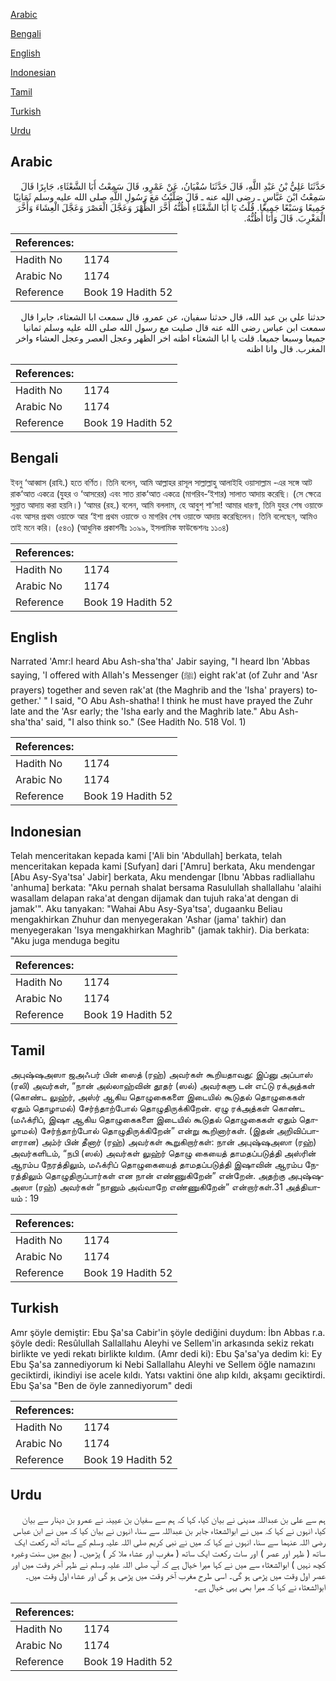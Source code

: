 [Arabic](#arabic)

[Bengali](#bengali)

[English](#english)

[Indonesian](#indonesian)

[Tamil](#tamil)

[Turkish](#turkish)

[Urdu](#urdu)

## Arabic


<div dir="rtl" lang="ar" style={{fontSize:'larger',backgroundColor:'#f8f9fa',padding:20}}>
حَدَّثَنَا عَلِيُّ بْنُ عَبْدِ اللَّهِ، قَالَ حَدَّثَنَا سُفْيَانُ، عَنْ عَمْرٍو، قَالَ سَمِعْتُ أَبَا الشَّعْثَاءِ، جَابِرًا قَالَ سَمِعْتُ ابْنَ عَبَّاسٍ ـ رضى الله عنه ـ قَالَ صَلَّيْتُ مَعَ رَسُولِ اللَّهِ صلى الله عليه وسلم ثَمَانِيًا جَمِيعًا وَسَبْعًا جَمِيعًا‏.‏ قُلْتُ يَا أَبَا الشَّعْثَاءِ أَظُنُّهُ أَخَّرَ الظُّهْرَ وَعَجَّلَ الْعَصْرَ وَعَجَّلَ الْعِشَاءَ وَأَخَّرَ الْمَغْرِبَ‏.‏ قَالَ وَأَنَا أَظُنُّهُ‏.‏
</div>
<div style={{backgroundColor:'#f8f9fa',padding:20, marginBottom: 10}}><table> <thead> <tr> <th>References:</th> <th></th> </tr> </thead> <tbody><tr><td>Hadith No</td><td>1174</td></tr><tr><td>Arabic No</td><td>1174</td></tr><tr><td>Reference</td><td>Book 19 Hadith 52</td></tr></tbody></table></div>


<div dir="rtl" lang="ar" style={{fontSize:'larger',backgroundColor:'#f8f9fa',padding:20}}>
حدثنا علي بن عبد الله، قال حدثنا سفيان، عن عمرو، قال سمعت ابا الشعثاء، جابرا قال سمعت ابن عباس رضى الله عنه قال صليت مع رسول الله صلى الله عليه وسلم ثمانيا جميعا وسبعا جميعا. قلت يا ابا الشعثاء اظنه اخر الظهر وعجل العصر وعجل العشاء واخر المغرب. قال وانا اظنه
</div>
<div style={{backgroundColor:'#f8f9fa',padding:20, marginBottom: 10}}><table> <thead> <tr> <th>References:</th> <th></th> </tr> </thead> <tbody><tr><td>Hadith No</td><td>1174</td></tr><tr><td>Arabic No</td><td>1174</td></tr><tr><td>Reference</td><td>Book 19 Hadith 52</td></tr></tbody></table></div>

## Bengali


<div dir="ltr" lang="bn" style={{fontSize:'larger',backgroundColor:'#f8f9fa',padding:20}}>
ইবনু ‘আব্বাস (রাযি.) হতে বর্ণিত। তিনি বলেন, আমি আল্লাহর রাসূল সাল্লাল্লাহু আলাইহি ওয়াসাল্লাম -এর সঙ্গে আট রাক‘আত একত্রে (যুহর ও ‘আসরের) এবং সাত রাক‘আত একত্রে (মাগরিব-‘ইশার) সালাত আদায় করেছি। (সে ক্ষেত্রে সুন্নাত আদায় করা হয়নি।) ‘আমর (রহ.) বলেন, আমি বললাম, হে আবুশ্ শা’সা! আমার ধারণা, তিনি যুহর শেষ ওয়াক্তে এবং আসর প্রথম ওয়াক্তে আর ‘ইশা প্রথম ওয়াক্তে ও মাগরিব শেষ ওয়াক্তে আদায় করেছিলেন। তিনি বলেছেন, আমিও তাই মনে করি। (৫৪৩) (আধুনিক প্রকাশনীঃ ১০৯৯, ইসলামিক ফাউন্ডেশনঃ ১১০৪)
</div>
<div style={{backgroundColor:'#f8f9fa',padding:20, marginBottom: 10}}><table> <thead> <tr> <th>References:</th> <th></th> </tr> </thead> <tbody><tr><td>Hadith No</td><td>1174</td></tr><tr><td>Arabic No</td><td>1174</td></tr><tr><td>Reference</td><td>Book 19 Hadith 52</td></tr></tbody></table></div>

## English


<div dir="ltr" lang="en" style={{fontSize:'larger',backgroundColor:'#f8f9fa',padding:20}}>
Narrated 'Amr:I heard Abu Ash-sha'tha' Jabir saying, "I heard Ibn 'Abbas saying, 'I offered with Allah's Messenger (ﷺ) eight rak'at (of Zuhr and 'Asr prayers) together and seven rak'at (the Maghrib and the 'Isha' prayers) together.' " I said, "O Abu Ash-shatha! I think he must have prayed the Zuhr late and the 'Asr early; the 'Isha early and the Maghrib late." Abu Ash-sha'tha' said, "I also think so." (See Hadith No. 518 Vol. 1)
</div>
<div style={{backgroundColor:'#f8f9fa',padding:20, marginBottom: 10}}><table> <thead> <tr> <th>References:</th> <th></th> </tr> </thead> <tbody><tr><td>Hadith No</td><td>1174</td></tr><tr><td>Arabic No</td><td>1174</td></tr><tr><td>Reference</td><td>Book 19 Hadith 52</td></tr></tbody></table></div>

## Indonesian


<div dir="ltr" lang="id" style={{fontSize:'larger',backgroundColor:'#f8f9fa',padding:20}}>
Telah menceritakan kepada kami ['Ali bin 'Abdullah] berkata, telah menceritakan kepada kami [Sufyan] dari ['Amru] berkata, Aku mendengar [Abu Asy-Sya'tsa' Jabir] berkata, Aku mendengar [Ibnu 'Abbas radliallahu 'anhuma] berkata: "Aku pernah shalat bersama Rasulullah shallallahu 'alaihi wasallam delapan raka'at dengan dijamak dan tujuh raka'at dengan di jamak'". Aku tanyakan: "Wahai Abu Asy-Sya'tsa', dugaanku Beliau mengakhirkan Zhuhur dan menyegerakan 'Ashar (jama' takhir) dan menyegerakan 'Isya mengakhirkan Maghrib" (jamak takhir). Dia berkata: "Aku juga menduga begitu
</div>
<div style={{backgroundColor:'#f8f9fa',padding:20, marginBottom: 10}}><table> <thead> <tr> <th>References:</th> <th></th> </tr> </thead> <tbody><tr><td>Hadith No</td><td>1174</td></tr><tr><td>Arabic No</td><td>1174</td></tr><tr><td>Reference</td><td>Book 19 Hadith 52</td></tr></tbody></table></div>

## Tamil


<div dir="ltr" lang="ta" style={{fontSize:'larger',backgroundColor:'#f8f9fa',padding:20}}>
அபுஷ்ஷஅஸா ஜஅஃபர் பின் ஸைத் (ரஹ்) அவர்கள் கூறியதாவது: இப்னு அப்பாஸ் (ரலி) அவர்கள், “நான் அல்லாஹ்வின் தூதர் (ஸல்) அவர்களு டன் எட்டு ரக்அத்கள் (கொண்ட லுஹ்ர், அஸ்ர் ஆகிய தொழுகைகளை இடையில் கூடுதல் தொழுகைகள் ஏதும் தொழாமல்) சேர்ந்தாற்போல் தொழுதிருக்கிறேன். ஏழு ரக்அத்கள் கொண்ட (மஃக்ரிப், இஷா ஆகிய தொழுகைகளை இடையில் கூடுதல் தொழுகைகள் ஏதும் தொழாமல்) சேர்ந்தாற்போல் தொழுதிருக்கிறேன்” என்று கூறினார்கள். (இதன் அறிவிப்பாளரான) அம்ர் பின் தீனார் (ரஹ்) அவர்கள் கூறுகிறார்கள்: நான் அபுஷ்ஷஅஸா (ரஹ்) அவர்களிடம், “நபி (ஸல்) அவர்கள் லுஹ்ர் தொழு கையைத் தாமதப்படுத்தி அஸ்ரின் ஆரம்ப நேரத்திலும், மஃக்ரிப் தொழுகையைத் தாமதப்படுத்தி இஷாவின் ஆரம்ப நேரத்திலும் தொழுதிருப்பார்கள் என நான் எண்ணுகிறேன்” என்றேன். அதற்கு அபுஷ்ஷஅஸா (ரஹ்) அவர்கள் “நானும் அவ்வாறே எண்ணுகிறேன்” என்றார்கள்.31 அத்தியாயம் : 19
</div>
<div style={{backgroundColor:'#f8f9fa',padding:20, marginBottom: 10}}><table> <thead> <tr> <th>References:</th> <th></th> </tr> </thead> <tbody><tr><td>Hadith No</td><td>1174</td></tr><tr><td>Arabic No</td><td>1174</td></tr><tr><td>Reference</td><td>Book 19 Hadith 52</td></tr></tbody></table></div>

## Turkish


<div dir="ltr" lang="tr" style={{fontSize:'larger',backgroundColor:'#f8f9fa',padding:20}}>
Amr şöyle demiştir: Ebu Şa'sa Cabir'in şöyle dediğini duydum: İbn Abbas r.a. şöyle dedi: Resûlullah Sallallahu Aleyhi ve Sellem'in arkasında sekiz rekatı birlikte ve yedi rekatı birlikte kıldım. (Amr dedi ki): Ebu Şa'sa'ya dedim ki: Ey Ebu Şa'sa zannediyorum ki Nebi Sallallahu Aleyhi ve Sellem öğle namazını geciktirdi, ikindiyi ise acele kıldı. Yatsı vaktini öne alıp kıldı, akşamı geciktirdi. Ebu Şa'sa "Ben de öyle zannediyorum" dedi
</div>
<div style={{backgroundColor:'#f8f9fa',padding:20, marginBottom: 10}}><table> <thead> <tr> <th>References:</th> <th></th> </tr> </thead> <tbody><tr><td>Hadith No</td><td>1174</td></tr><tr><td>Arabic No</td><td>1174</td></tr><tr><td>Reference</td><td>Book 19 Hadith 52</td></tr></tbody></table></div>

## Urdu


<div dir="rtl" lang="ur" style={{fontSize:'larger',backgroundColor:'#f8f9fa',padding:20}}>
ہم سے علی بن عبداللہ مدینی نے بیان کیا، کہا کہ ہم سے سفیان بن عیینہ نے عمرو بن دینار سے بیان کیا، انہوں نے کہا کہ میں نے ابوالشعثاء جابر بن عبداللہ سے سنا، انہوں نے بیان کیا کہ میں نے ابن عباس رضی اللہ عنہما سے سنا، انہوں نے کہا کہ میں نے نبی کریم صلی اللہ علیہ وسلم کے ساتھ آٹھ رکعت ایک ساتھ ( ظہر اور عصر ) اور سات رکعت ایک ساتھ ( مغرب اور عشاء ملا کر ) پڑھیں۔ ( بیچ میں سنت وغیرہ کچھ نہیں ) ابوالشعثاء سے میں نے کہا میرا خیال ہے کہ آپ صلی اللہ علیہ وسلم نے ظہر آخر وقت میں اور عصر اول وقت میں پڑھی ہو گی۔ اسی طرح مغرب آخر وقت میں پڑھی ہو گی اور عشاء اول وقت میں۔ ابوالشعثاء نے کہا کہ میرا بھی یہی خیال ہے۔
</div>
<div style={{backgroundColor:'#f8f9fa',padding:20, marginBottom: 10}}><table> <thead> <tr> <th>References:</th> <th></th> </tr> </thead> <tbody><tr><td>Hadith No</td><td>1174</td></tr><tr><td>Arabic No</td><td>1174</td></tr><tr><td>Reference</td><td>Book 19 Hadith 52</td></tr></tbody></table></div>